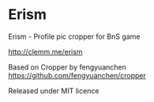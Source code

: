 # Erism
Erism - Profile pic cropper for BnS game

http://clemm.me/erism

Based on Cropper by fengyuanchen https://github.com/fengyuanchen/cropper

Released under MIT licence 
